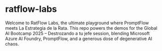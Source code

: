 # ratflow-labs
Welcome to RatFlow Labs, the ultimate playground where PromptFlow meets La Estrategia de la Rata. This repo powers the demos for the Global AI Bootcamp 2025 – Destrozando a tu jefe session, blending Microsoft Azure AI Foundry, PromptFlow, and a generous dose of degenerative AI chaos.
